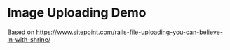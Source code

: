 # Image Uploading Demo

Based on https://www.sitepoint.com/rails-file-uploading-you-can-believe-in-with-shrine/
